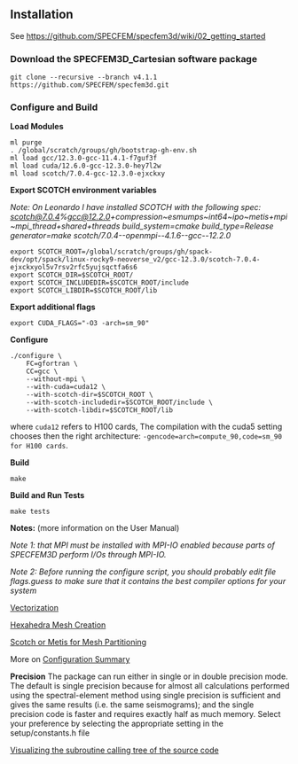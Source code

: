 

## Installation 

See https://github.com/SPECFEM/specfem3d/wiki/02_getting_started

### Download the SPECFEM3D_Cartesian software package

```shell
git clone --recursive --branch v4.1.1 https://github.com/SPECFEM/specfem3d.git
```

### Configure and Build 

**Load Modules**

```shell
ml purge 
. /global/scratch/groups/gh/bootstrap-gh-env.sh
ml load gcc/12.3.0-gcc-11.4.1-f7guf3f
ml load cuda/12.6.0-gcc-12.3.0-hey7l2w 
ml load scotch/7.0.4-gcc-12.3.0-ejxckxy
```

**Export SCOTCH environment variables**

_Note: On Leonardo I have installed SCOTCH with the following spec: scotch@7.0.4%gcc@12.2.0+compression~esmumps~int64~ipo~metis+mpi~mpi_thread+shared+threads build_system=cmake build_type=Release generator=make scotch/7.0.4--openmpi--4.1.6--gcc--12.2.0_

```shell 
export SCOTCH_ROOT=/global/scratch/groups/gh/spack-dev/opt/spack/linux-rocky9-neoverse_v2/gcc-12.3.0/scotch-7.0.4-ejxckxyol5v7rsv2rfc5yujsqctfa6s6
export SCOTCH_DIR=$SCOTCH_ROOT/
export SCOTCH_INCLUDEDIR=$SCOTCH_ROOT/include
export SCOTCH_LIBDIR=$SCOTCH_ROOT/lib
```

**Export additional flags**
```shell
export CUDA_FLAGS="-O3 -arch=sm_90"
```

**Configure**

```shell
./configure \
    FC=gfortran \
    CC=gcc \
    --without-mpi \
    --with-cuda=cuda12 \
    --with-scotch-dir=$SCOTCH_ROOT \
    --with-scotch-includedir=$SCOTCH_ROOT/include \
    --with-scotch-libdir=$SCOTCH_ROOT/lib 
```

where `cuda12` refers to H100 cards, The compilation with the cuda5 setting chooses then the right architecture: `-gencode=arch=compute_90,code=sm_90 for H100 cards`. 


**Build**

```shell
make
```

**Build and Run Tests**

```shell
make tests
```


**Notes:** (more information on the User Manual)

_Note 1: that MPI must be installed with MPI-IO enabled because parts of SPECFEM3D perform I/Os through MPI-IO._

_Note 2: Before running the configure script, you should probably edit file flags.guess to make sure that it contains the best compiler options for your system_

[Vectorization](https://github.com/SPECFEM/specfem3d/wiki/02_getting_started#:~:text=You%20can%20add,seismograms%20are%20identical.)

[Hexahedra Mesh Creation](https://github.com/SPECFEM/specfem3d/wiki/02_getting_started#:~:text=Note%20that%20we,and%20Seriani%202011)

[Scotch or Metis for Mesh Partitioning](https://github.com/SPECFEM/specfem3d/wiki/02_getting_started#:~:text=The%20SPECFEM3D%20Cartesian,running%20configure.)


More on [Configuration Summary](https://github.com/SPECFEM/specfem3d/wiki/02_getting_started#configuration-summary)


**Precision** The package can run either in single or in double precision mode. The default is single precision because for almost all calculations performed using the spectral-element method using single precision is sufficient and gives the same results (i.e. the same seismograms); and the single precision code is faster and requires exactly half as much memory. Select your preference by selecting the appropriate setting in the setup/constants.h file


[Visualizing the subroutine calling tree of the source code](https://github.com/SPECFEM/specfem3d/wiki/02_getting_started#visualizing-the-subroutine-calling-tree-of-the-source-code)




